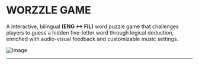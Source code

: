 # WORZZLE GAME

A interactive, bilingual **(ENG <-> FIL)** word puzzle game that challenges players to guess a hidden five-letter word through logical deduction, enriched with audio-visual feedback and customizable music settings. 

![Image](https://github.com/user-attachments/assets/5a084fb1-747e-430b-a0e0-7fe4f06678f3)

---


